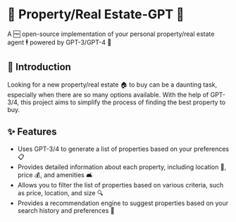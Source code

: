 # 🏡 Property/Real Estate-GPT 🌟

A 🆓 open-source implementation of your personal property/real estate agent 🕴️ powered by GPT-3/GPT-4 🚀

## 🎉 Introduction
Looking for a new property/real estate 🏠 to buy can be a daunting task, especially when there are so many options available. With the help of GPT-3/4, this project aims to simplify the process of finding the best property to buy.

## ✨ Features
- Uses GPT-3/4 to generate a list of properties based on your preferences 📋
- Provides detailed information about each property, including location 📍, price 💰, and amenities 🛋️
- Allows you to filter the list of properties based on various criteria, such as price, location, and size 🔍
- Provides a recommendation engine to suggest properties based on your search history and preferences 🔮
